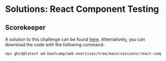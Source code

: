 # Solutions: React Component Testing

## Scorekeeper

A solution to this challenge can be found [here](https://github.com/wd-bootcamp/web-exercises/tree/main/sessions/react-component-testing/scorekeeper_solution). Alternatively, you can download the code with the following command:

```bash
npx ghcd@latest wd-bootcamp/web-exercises/tree/main/sessions/react-component-testing/scorekeeper_solution
```
